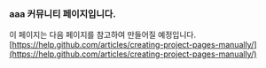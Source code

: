 ### aaa 커뮤니티 페이지입니다.

이 페이지는 다음 페이지를 참고하여 만들어질 예정입니다. <br />
[https://help.github.com/articles/creating-project-pages-manually/](https://help.github.com/articles/creating-project-pages-manually/)
